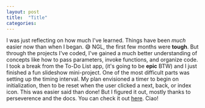 ```yaml
---
layout: post
title:  "Title"
categories: 
---
```


I was just reflecting on how much I've learned. Things have been *much* easier now than when I began. 😅 NGL, the first few months were **tough**. But through the projects I've coded, I've gained a much better understanding of concepts like how to pass parameters, invoke functions, and organize code. I took a break from the To-Do List app, (it's going to be **epic** BTW) and I just finished a fun slideshow mini-project. One of the most difficult parts was setting up the timing interval. My plan envisioned a timer to begin on initialization, then to be reset when the user clicked a next, back, or index icon. This was easier said than done! But I figured it out, mostly thanks to perseverence and the docs. You can check it out [here](https://rusty-reebs.github.io/slideshow/). Ciao!


